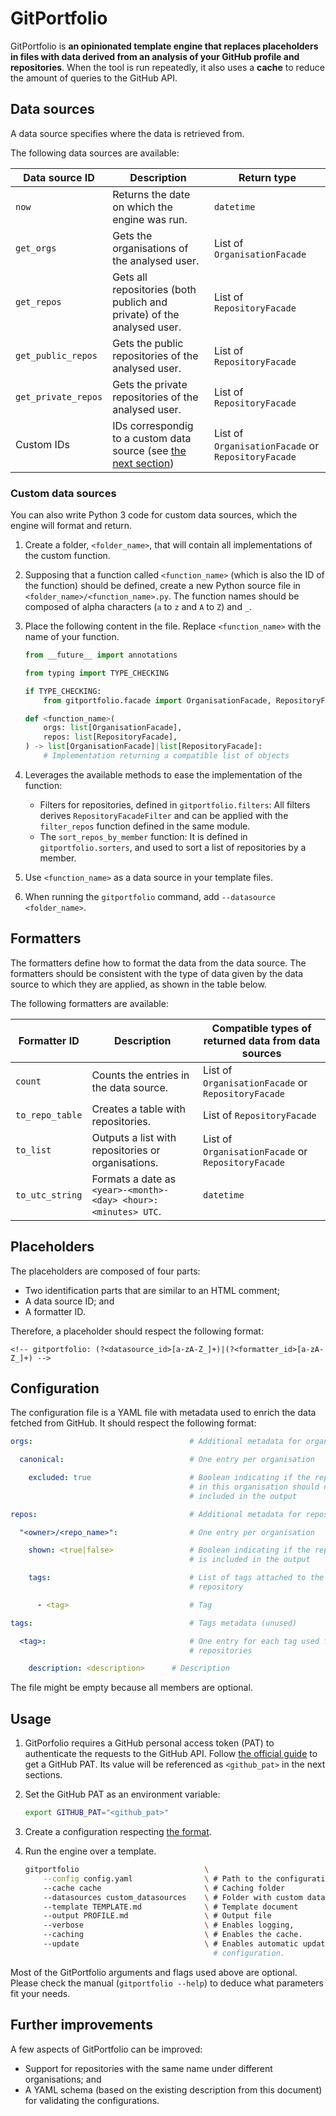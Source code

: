 # GitPortfolio

GitPortfolio is **an opinionated template engine that replaces placeholders in files with data derived from an analysis of your GitHub profile and repositories**. When the tool is run repeatedly, it also uses a **cache** to reduce the amount of queries to the GitHub API.

## Data sources

A data source specifies where the data is retrieved from.

The following data sources are available:

| Data source ID      | Description                                                                             | Return type                                        |
| ------------------- | --------------------------------------------------------------------------------------- | -------------------------------------------------- |
| `now`               | Returns the date on which the engine was run.                                           | `datetime`                                         |
| `get_orgs`          | Gets the organisations of the analysed user.                                            | List of  `OrganisationFacade`                      |
| `get_repos`         | Gets all repositories (both publich and private) of the analysed user.                  | List of  `RepositoryFacade`                        |
| `get_public_repos`  | Gets the public repositories of the analysed user.                                      | List of  `RepositoryFacade`                        |
| `get_private_repos` | Gets the private repositories of the analysed user.                                     | List of  `RepositoryFacade`                        |
| Custom IDs          | IDs correspondig to a custom data source (see [the next section](#custom-data-sources)) | List of `OrganisationFacade` or `RepositoryFacade` |

### Custom data sources

You can also write Python 3 code for custom data sources, which the engine will format and return.

1. Create a folder, `<folder_name>`, that will contain all implementations of the custom function.
2. Supposing that a function called `<function_name>` (which is also the ID of the function) should be defined, create a new Python source file in `<folder_name>/<function_name>.py`. The function names should be composed of alpha characters (`a` to `z` and `A` to `Z`) and `_`.
3. Place the following content in the file. Replace `<function_name>` with the name of your function.

    ```python
    from __future__ import annotations

    from typing import TYPE_CHECKING

    if TYPE_CHECKING:
        from gitportfolio.facade import OrganisationFacade, RepositoryFacade

    def <function_name>(
        orgs: list[OrganisationFacade],
        repos: list[RepositoryFacade],
    ) -> list[OrganisationFacade]|list[RepositoryFacade]:
        # Implementation returning a compatible list of objects
    ```

4. Leverages the available methods to ease the implementation of the function:
   - Filters for repositories, defined in `gitportfolio.filters`: All filters derives `RepositoryFacadeFilter` and can be applied with the `filter_repos` function defined in the same module.
   - The `sort_repos_by_member` function: It is defined in `gitportfolio.sorters`, and used to sort a list of repositories by a member.
5. Use `<function_name>` as a data source in your template files.
6. When running the `gitportfolio` command, add `--datasource <folder_name>`.

## Formatters

The formatters define how to format the data from the data source. The formatters should be consistent with the type of data given by the data source to which they are applied, as shown in the table below.

The following formatters are available:

| Formatter ID    | Description                                                    | Compatible types of returned data from data sources |
| --------------- | -------------------------------------------------------------- | --------------------------------------------------- |
| `count`         | Counts the entries in the data source.                         | List of `OrganisationFacade` or `RepositoryFacade`  |
| `to_repo_table` | Creates a table with repositories.                             | List of `RepositoryFacade`                          |
| `to_list`       | Outputs a list with repositories or organisations.             | List of `OrganisationFacade` or `RepositoryFacade`  |
| `to_utc_string` | Formats a date as `<year>-<month>-<day> <hour>:<minutes> UTC`. | `datetime`                                          |

## Placeholders

The placeholders are composed of four parts:

- Two identification parts that are similar to an HTML comment;
- A data source ID; and
- A formatter ID.

Therefore, a placeholder should respect the following format:

```text
<!-- gitportfolio: (?<datasource_id>[a-zA-Z_]+)|(?<formatter_id>[a-zA-Z_]+) -->
```

## Configuration

The configuration file is a YAML file with metadata used to enrich the data fetched from GitHub. It should respect the following format:

```yaml
orgs:                                   # Additional metadata for organisations

  canonical:                            # One entry per organisation

    excluded: true                      # Boolean indicating if the repositories
                                        # in this organisation should not be
                                        # included in the output

repos:                                  # Additional metadata for repositories

  "<owner>/<repo_name>":                # One entry per organisation

    shown: <true|false>                 # Boolean indicating if the repository
                                        # is included in the output

    tags:                               # List of tags attached to the
                                        # repository

      - <tag>                           # Tag

tags:                                   # Tags metadata (unused)

  <tag>:                                # One entry for each tag used for
                                        # repositories

    description: <description>      # Description
```

The file might be empty because all members are optional.

## Usage

1. GitPorfolio requires a GitHub personal access token (PAT) to authenticate the requests to the GitHub API. Follow [the official guide](https://docs.github.com/en/authentication/keeping-your-account-and-data-secure/managing-your-personal-access-tokens) to get a GitHub PAT. Its value will be referenced as `<github_pat>` in the next sections.
2. Set the GitHub PAT as an environment variable:

    ```bash
    export GITHUB_PAT="<github_pat>"
    ```

3. Create a configuration respecting [the format](#configuration).
4. Run the engine over a template.

    ```bash
    gitportfolio                            \
        --config config.yaml                \ # Path to the configuration
        --cache cache                       \ # Caching folder
        --datasources custom_datasources    \ # Folder with custom data sources
        --template TEMPLATE.md              \ # Template document
        --output PROFILE.md                 \ # Output file
        --verbose                           \ # Enables logging,
        --caching                           \ # Enables the cache.
        --update                            \ # Enables automatic update of the
                                              # configuration.
    ```

Most of the GitPortfolio arguments and flags used above are optional. Please check the manual (`gitportfolio --help`) to deduce what parameters fit your needs.

## Further improvements

A few aspects of GitPortfolio can be improved:

- Support for repositories with the same name under different organisations; and
- A YAML schema (based on the existing description from this document) for validating the configurations.
